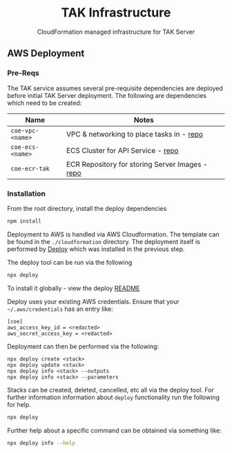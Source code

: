 <h1 align=center>TAK Infrastructure</h1>

<p align=center>CloudFormation managed infrastructure for TAK Server</p>

## AWS Deployment

### Pre-Reqs

The TAK service assumes several pre-requisite dependencies are deployed before
initial TAK Server deployment.
The following are dependencies which need to be created:

| Name                  | Notes |
| --------------------- | ----- |
| `coe-vpc-<name>`      | VPC & networking to place tasks in - [repo](ttps://github.com/dfpc-coe/vpc) |
| `coe-ecs-<name>`      | ECS Cluster for API Service - [repo](ttps://github.com/dfpc-coe/ecs) |
| `coe-ecr-tak`         | ECR Repository for storing Server Images - [repo](ttps://github.com/dfpc-coe/ecr)     |

### Installation

From the root directory, install the deploy dependencies

```sh
npm install
```

Deployment to AWS is handled via AWS Cloudformation. The template can be found in the `./cloudformation`
directory. The deployment itself is performed by [Deploy](https://github.com/openaddresses/deploy) which
was installed in the previous step.

The deploy tool can be run via the following

```sh
npx deploy
```

To install it globally - view the deploy [README](https://github.com/openaddresses/deploy)

Deploy uses your existing AWS credentials. Ensure that your `~/.aws/credentials` has an entry like:

```
[coe]
aws_access_key_id = <redacted>
aws_secret_access_key = <redacted>
```

Deployment can then be performed via the following:

```
npx deploy create <stack>
npx deploy update <stack>
npx deploy info <stack> --outputs
npx deploy info <stack> --parameters
```

Stacks can be created, deleted, cancelled, etc all via the deploy tool. For further information
information about `deploy` functionality run the following for help.

```sh
npx deploy
```

Further help about a specific command can be obtained via something like:

```sh
npx deploy info --help
```

